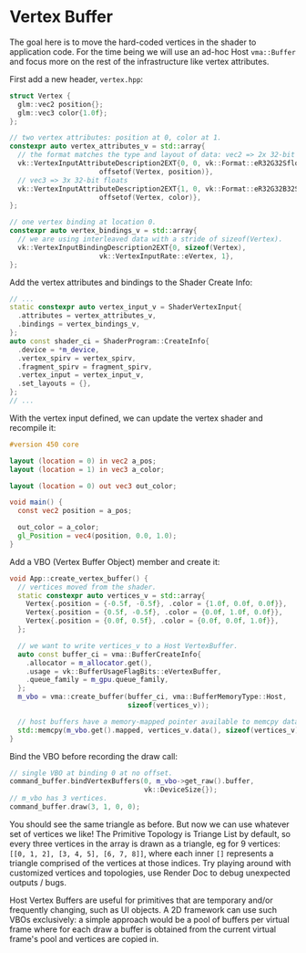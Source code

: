 # Vertex Buffer

The goal here is to move the hard-coded vertices in the shader to application code. For the time being we will use an ad-hoc Host `vma::Buffer` and focus more on the rest of the infrastructure like vertex attributes.

First add a new header, `vertex.hpp`:

```cpp
struct Vertex {
  glm::vec2 position{};
  glm::vec3 color{1.0f};
};

// two vertex attributes: position at 0, color at 1.
constexpr auto vertex_attributes_v = std::array{
  // the format matches the type and layout of data: vec2 => 2x 32-bit floats.
  vk::VertexInputAttributeDescription2EXT{0, 0, vk::Format::eR32G32Sfloat,
                      offsetof(Vertex, position)},
  // vec3 => 3x 32-bit floats
  vk::VertexInputAttributeDescription2EXT{1, 0, vk::Format::eR32G32B32Sfloat,
                      offsetof(Vertex, color)},
};

// one vertex binding at location 0.
constexpr auto vertex_bindings_v = std::array{
  // we are using interleaved data with a stride of sizeof(Vertex).
  vk::VertexInputBindingDescription2EXT{0, sizeof(Vertex),
                      vk::VertexInputRate::eVertex, 1},
};
```

Add the vertex attributes and bindings to the Shader Create Info:

```cpp
// ...
static constexpr auto vertex_input_v = ShaderVertexInput{
  .attributes = vertex_attributes_v,
  .bindings = vertex_bindings_v,
};
auto const shader_ci = ShaderProgram::CreateInfo{
  .device = *m_device,
  .vertex_spirv = vertex_spirv,
  .fragment_spirv = fragment_spirv,
  .vertex_input = vertex_input_v,
  .set_layouts = {},
};
// ...
```

With the vertex input defined, we can update the vertex shader and recompile it:

```glsl
#version 450 core

layout (location = 0) in vec2 a_pos;
layout (location = 1) in vec3 a_color;

layout (location = 0) out vec3 out_color;

void main() {
  const vec2 position = a_pos;

  out_color = a_color;
  gl_Position = vec4(position, 0.0, 1.0);
}
```

Add a VBO (Vertex Buffer Object) member and create it:

```cpp
void App::create_vertex_buffer() {
  // vertices moved from the shader.
  static constexpr auto vertices_v = std::array{
    Vertex{.position = {-0.5f, -0.5f}, .color = {1.0f, 0.0f, 0.0f}},
    Vertex{.position = {0.5f, -0.5f}, .color = {0.0f, 1.0f, 0.0f}},
    Vertex{.position = {0.0f, 0.5f}, .color = {0.0f, 0.0f, 1.0f}},
  };

  // we want to write vertices_v to a Host VertexBuffer.
  auto const buffer_ci = vma::BufferCreateInfo{
    .allocator = m_allocator.get(),
    .usage = vk::BufferUsageFlagBits::eVertexBuffer,
    .queue_family = m_gpu.queue_family,
  };
  m_vbo = vma::create_buffer(buffer_ci, vma::BufferMemoryType::Host,
                             sizeof(vertices_v));

  // host buffers have a memory-mapped pointer available to memcpy data to.
  std::memcpy(m_vbo.get().mapped, vertices_v.data(), sizeof(vertices_v));
}
```

Bind the VBO before recording the draw call:

```cpp
// single VBO at binding 0 at no offset.
command_buffer.bindVertexBuffers(0, m_vbo->get_raw().buffer,
                                 vk::DeviceSize{});
// m_vbo has 3 vertices.
command_buffer.draw(3, 1, 0, 0);
```

You should see the same triangle as before. But now we can use whatever set of vertices we like! The Primitive Topology is Triange List by default, so every three vertices in the array is drawn as a triangle, eg for 9 vertices: `[[0, 1, 2], [3, 4, 5], [6, 7, 8]]`, where each inner `[]` represents a triangle comprised of the vertices at those indices. Try playing around with customized vertices and topologies, use Render Doc to debug unexpected outputs / bugs.

Host Vertex Buffers are useful for primitives that are temporary and/or frequently changing, such as UI objects. A 2D framework can use such VBOs exclusively: a simple approach would be a pool of buffers per virtual frame where for each draw a buffer is obtained from the current virtual frame's pool and vertices are copied in.
